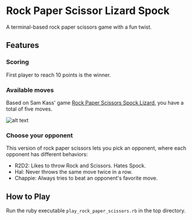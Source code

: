 # Rock Paper Scissor Lizard Spock

A terminal-based rock paper scissors game with a fun twist.

## Features

### Scoring

First player to reach 10 points is the winner.

### Available moves

Based on Sam Kass' game [Rock Paper Scissors Spock Lizard](http://www.samkass.com/theories/RPSSL.html), you have a total of five moves.

![alt text](http://www.samkass.com/theories/RPSSL.gif 'RPSSL Rules')

### Choose your opponent

This version of rock paper scissors lets you pick an opponent, where each opponent has different behaviors:

 - R2D2: Likes to throw Rock and Scissors. Hates Spock.
 - Hal: Never throws the same move twice in a row.
 - Chappie: Always tries to beat an opponent's favorite move.

 ## How to Play

 Run the ruby executable `play_rock_paper_scissors.rb` in the top directory.


